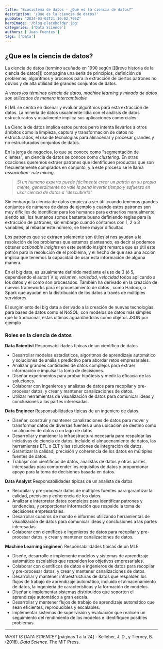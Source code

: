 ```yaml
---
title: "Ecosistema de datos - ¿Qué es la ciencia de datos?"
description: '¿Que es la ciencia de datos?'
pubDate: "2024-03-03T21:10:02.795Z"
heroImage: '/blog-placeholder.jpg'
categories: ['Data Science']
authors: ['Juan Fuentes']
tags: ['Data']
---
```

## **¿Que es la ciencia de datos?**

La ciencia de datos (termino acuñado en 1990 según [[Breve historia de la ciencia de datos]]) compagina una sería de principios, definición de problemas, algoritmos y procesos para la extracción de ciertos patrones no obvios y de alta utilidad de grandes conjuntos de datos.

*A veces los términos ciencia de datos, machine learning y minado de datos son utilizados de manera intercambiable*

El ML se centra en diseñar y evaluar algoritmos para esta extracción de datos.
La minería de datos usualmente lidia con el análisis de datos estructurados y usualmente implica sus aplicaciones comerciales.

La Ciencia de datos implica estos puntos perro intenta llevarlos a otros ámbitos como la limpieza, captura y transformación de datos no estructurados, el uso de tecnologías para almacenar y procesar grandes y no estructurados conjuntos de datos.

En la jerga de negocios, lo que se conoce como "segmentación de clientes", en ciencia de datos se conoce como *clustering*. En otras ocaciones queremos extraer patrones que identifiquen productos que son frecuentemente comprados en conjunto, y a este proceso se le llama *association- rule mining*.

> *Si un humano experto puede fácilmente crear un patrón en su propia mente, generalmente no vale la pena invertir tiempo y esfuerzo en usar ciencia de datos a "descubrirlo"*

Sin embargo la ciencia de datos empieza a ser útil cuando tenemos grandes conjuntos de números de datos de ejemplo y cuando estos patrones son muy difíciles de identificar para los humanos para extraerlos manualmente; siendo así, los humanos somos bastante bueno definiendo reglas para la extracción de patrones, sin embargo cuando contamos con 1, 2 o 3 variables, al rebasar este número, se tiene mayor dificultad.

Los patrones que se extraen solamente son útiles si nos ayudan a la resolución de los problemas que estamos planteando, es decir si podemos obtener *actionable insights* en este sentido *insight* remarca que es útil este patrón para la resolución de el problema, y el hecho de que sea una acción implica que tenemos la capacidad de usar esta información de alguna manera.

En el big data, es usualmente definido mediante el uso de 3 (ó 5, dependiendo el autor) V's; *volumen*, *variedad*, *velocidad* todos aplicando a los datos y el como son procesados. También ha derivado en la creación de nuevos frameworks para el procesamiento de datos , como Hadoop, o Spark que ayudan en la distribución de los datos a través de múltiples servidores.

El surgimiento del big data a derivado a la creación de nuevas tecnologías para bases de datos como el NoSQL, con modelos de datos más simples que lo tradicional, estas ultimas aguardándolas como objetos JSON por ejemplo 

### Roles en la ciencia de datos
**Data Scientist**
Responsabilidades típicas de un científico de datos
* Desarrollar modelos estadísticos, algoritmos de aprendizaje automático y soluciones de análisis predictivo para abordar retos empresariales.
* Analizar grandes cantidades de datos complejos para extraer información e impulsar la toma de decisiones.
* Diseñar experimentos para probar hipótesis y medir la eficacia de las soluciones.
* Colaborar con ingenieros y analistas de datos para recopilar y pre-procesar datos, y crear y mantener canalizaciones de datos.
* Utilizar herramientas de visualización de datos para comunicar ideas y conclusiones a las partes interesadas.

**Data Engineer**
Responsabilidades típicas de un ingeniero de datos
* Diseñar, construir y mantener canalizaciones de datos para mover y transformar datos de diversas fuentes a una ubicación de destino como un almacén de datos o un lago de datos.
* Desarrollar y mantener la infraestructura necesaria para respaldar las iniciativas de ciencia de datos, incluido el almacenamiento de datos, las herramientas ETL o ELT y las soluciones de integración de datos.
* Garantizar la calidad, precisión y coherencia de los datos en múltiples fuentes de datos.
* Trabajar con científicos de datos, analistas de datos y otras partes interesadas para comprender los requisitos de datos y proporcionar apoyo para la toma de decisiones basada en datos.

**Data Analyst**
Responsabilidades típicas de un analista de datos
* Recopilar y pre-procesar datos de múltiples fuentes para garantizar la calidad, precisión y coherencia de los datos.
* Analizar e interpretar datos complejos para identificar patrones y tendencias, y proporcionar información que respalde la toma de decisiones empresariales.
* Desarrollar cuadros de mando e informes utilizando herramientas de visualización de datos para comunicar ideas y conclusiones a las partes interesadas.
* Colaborar con científicos e ingenieros de datos para recopilar y pre-procesar datos, y crear y mantener canalizaciones de datos.

**Machine Learning Engineer**:
Responsabilidades típicas de un MLE
* Diseñe, desarrolle e implemente modelos y sistemas de aprendizaje automático escalables que respalden los objetivos empresariales.
* Colaborar con científicos de datos e ingenieros de datos para recopilar y pre-procesar datos, y crear y mantener canalizaciones de datos.
* Desarrollar y mantener infraestructuras de datos que respalden los flujos de trabajo de aprendizaje automático, incluido el almacenamiento de datos, la ingeniería de características y la formación de modelos.
* Diseñar e implementar sistemas distribuidos que soporten el aprendizaje automático a gran escala.
* Desarrollar y mantener flujos de trabajo de aprendizaje automático que sean eficientes, reproducibles y escalables.
* Implementar sistemas de supervisión y evaluación que realicen un seguimiento del rendimiento de los modelos e identifiquen posibles problemas.


<hr>


_WHAT IS DATA SCIENCE?_ [páginas 1 a la 24] - Kelleher, J. D., y Tierney, B. (2018). _Data Science_. The MIT Press.